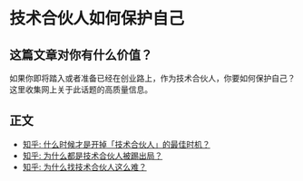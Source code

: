 # 技术合伙人如何保护自己

## 这篇文章对你有什么价值？
如果你即将踏入或者准备已经在创业路上，作为技术合伙人，你要如何保护自己？  
这里收集网上关于此话题的高质量信息。

## 正文
- [知乎: 什么时候才是开掉「技术合伙人」的最佳时机？](https://www.zhihu.com/question/38531356)
- [知乎: 为什么都是技术合伙人被踢出局？](https://www.zhihu.com/question/327063112)
- [知乎: 为什么找技术合伙人这么难？](https://www.zhihu.com/question/30370346/answer/3463134789)


